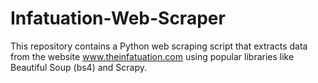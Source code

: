 # Infatuation-Web-Scraper
This repository contains a Python web scraping script that extracts data from the website www.theinfatuation.com using popular libraries like Beautiful Soup (bs4) and Scrapy.
